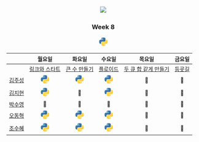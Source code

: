 <div align="center">
  <h3><img src="https://user-images.githubusercontent.com/46666296/133788774-1bba4108-db05-4d35-88ac-e355f29040a0.png"></h3>

  ### <center>**Week 8**</center>
  <!--Python-->
  <img src="https://raw.githubusercontent.com/vscode-icons/vscode-icons/master/icons/file_type_python.svg" height="25"/>
  
  <!--문제를 풀었으면 위의 아이콘을 복사해서 붙여넣기-->
  <!--링크 삽입할 때 Forked Repo(개인 저장소)가 아닌 Remote Repo(원본 저장소) 주소를 붙여넣을 것-->
  ||월요일|화요일|수요일|목요일|금요일|
  |:---------------:|:---------------:|:---------------:|:---------------:|:---------------:|:---------------:|
  ||[링크와 스타트](https://www.acmicpc.net/problem/15661)|[큰 수 만들기](https://school.programmers.co.kr/learn/courses/30/lessons/42883)|[플로이드](https://www.acmicpc.net/problem/11404)|[두 큐 합 같게 만들기](https://school.programmers.co.kr/learn/courses/30/lessons/118667)|[등굣길](https://school.programmers.co.kr/learn/courses/30/lessons/42898)|
  |[김주성](https://github.com/kjs2109)| [<img src="https://raw.githubusercontent.com/vscode-icons/vscode-icons/master/icons/file_type_python.svg" height="25"/>](./BOJ15661_김주성.py) | [<img src="https://raw.githubusercontent.com/vscode-icons/vscode-icons/master/icons/file_type_python.svg" height="25"/>](./큰_수_만들기.py) | [<img src="https://raw.githubusercontent.com/vscode-icons/vscode-icons/master/icons/file_type_python.svg" height="25"/>](./BOJ11404_김주성.py) | 🧠 | 🧠 |
  |[김지현](https://github.com/codehyunn)| [<img src="https://raw.githubusercontent.com/vscode-icons/vscode-icons/master/icons/file_type_python.svg" height="25"/>](./BOJ15661_김지현.py) | 🧠 | [<img src="https://raw.githubusercontent.com/vscode-icons/vscode-icons/master/icons/file_type_python.svg" height="25"/>](./BOJ11404_김지현.py) | 🧠 | 🧠 |
  |[박수영](https://github.com/nstalways)| 🧠 | 🧠 | 🧠 | 🧠 | 🧠 |
  |[오동혁](https://github.com/97DongHyeokOH)|[<img src="https://raw.githubusercontent.com/vscode-icons/vscode-icons/master/icons/file_type_python.svg" height="25"/>](./BOJ15661_오동혁.py)|[<img src="https://raw.githubusercontent.com/vscode-icons/vscode-icons/master/icons/file_type_python.svg" height="25"/>](./큰_수_만들기_오동혁.py)|[<img src="https://raw.githubusercontent.com/vscode-icons/vscode-icons/master/icons/file_type_python.svg" height="25"/>](./BOJ11404_오동혁.py)| 🧠 | 🧠 |
  |[조수혜](https://github.com/suhyehye)| <img src="https://raw.githubusercontent.com/vscode-icons/vscode-icons/master/icons/file_type_python.svg" height="25"/> | <img src="https://raw.githubusercontent.com/vscode-icons/vscode-icons/master/icons/file_type_python.svg" height="25"/> | <img src="https://raw.githubusercontent.com/vscode-icons/vscode-icons/master/icons/file_type_python.svg" height="25"/> | 🧠 | 🧠 |
</div>

